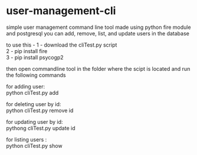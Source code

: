 # user-management-cli
simple user management command line tool made using python fire module and postgresql
you can add, remove, list, and update users in the database 

to use this -
1 - download the cliTest.py script<br>
2 - pip install fire <br>
3 - pip install psycogp2<br>

then open commandline tool in the folder where the scipt is located and run the following commands<br>

for adding user: <br>
python cliTest.py add <br>

for deleting user by id:<br>
python cliTest.py remove id<br>

for updating user by id:<br>
pythong cliTest.py update id <br>

for listing users :<br>
python cliTest.py show<br>

